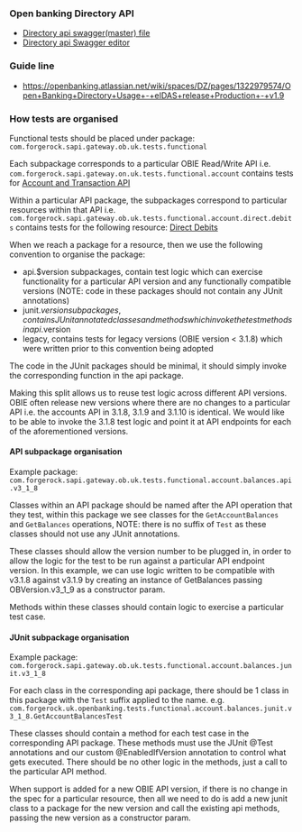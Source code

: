 ### Open banking Directory API
- [Directory api swagger(master) file](https://raw.githubusercontent.com/OpenBankingUK/directory-api-specs/master/directory-api-swagger.yaml)
- [Directory api Swagger editor](https://editor.swagger.io/?url=https://raw.githubusercontent.com/OpenBankingUK/directory-api-specs/master/directory-api-swagger.yaml)
### Guide line
- https://openbanking.atlassian.net/wiki/spaces/DZ/pages/1322979574/Open+Banking+Directory+Usage+-+eIDAS+release+Production+-+v1.9

### How tests are organised
Functional tests should be placed under package: `com.forgerock.sapi.gateway.ob.uk.tests.functional`

Each subpackage corresponds to a particular OBIE Read/Write API i.e. `com.forgerock.sapi.gateway.on.uk.tests.functional.account` contains tests for [Account and Transaction API](https://openbankinguk.github.io/read-write-api-site3/v3.1.10/profiles/account-and-transaction-api-profile.html)

Within a particular API package, the subpackages correspond to particular resources within that API i.e. `com.forgerock.sapi.gateway.ob.uk.tests.functional.account.direct.debits` contains tests for the following resource: [Direct Debits](https://openbankinguk.github.io/read-write-api-site3/v3.1.10/resources-and-data-models/aisp/direct-debits.html)

When we reach a package for a resource, then we use the following convention to organise the package:
- api.$version subpackages, contain test logic which can exercise functionality for a particular API version and any functionally compatible versions (NOTE: code in these packages should not contain any JUnit annotations)
- junit.$version subpackages, contains JUnit annotated classes and methods which invoke the test methods in api.$version  
- legacy, contains tests for legacy versions (OBIE version < 3.1.8) which were written prior to this convention being adopted

The code in the JUnit packages should be minimal, it should simply invoke the corresponding function in the api package. 

Making this split allows us to reuse test logic across different API versions. OBIE often release new versions where there
are no changes to a particular API i.e. the accounts API in 3.1.8, 3.1.9 and 3.1.10 is identical. We would like to be able
to invoke the 3.1.8 test logic and point it at API endpoints for each of the aforementioned versions.

#### API subpackage organisation
Example package: `com.forgerock.sapi.gateway.ob.uk.tests.functional.account.balances.api.v3_1_8`

Classes within an API package should be named after the API operation that they test, within this package we see classes for the `GetAccountBalances` and `GetBalances` operations, NOTE: there is no suffix of `Test` as these classes should not use any JUnit annotations.

These classes should allow the version number to be plugged in, in order to allow the logic for the test to be run against a particular API endpoint version. 
In this example, we can use logic written to be compatible with v3.1.8 against v3.1.9 by creating an instance of GetBalances passing OBVersion.v3_1_9 as a constructor param.

Methods within these classes should contain logic to exercise a particular test case.

#### JUnit subpackage organisation
Example package: `com.forgerock.sapi.gateway.ob.uk.tests.functional.account.balances.junit.v3_1_8`

For each class in the corresponding api package, there should be 1 class in this package with the `Test` suffix applied to the name. e.g. `com.forgerock.uk.openbanking.tests.functional.account.balances.junit.v3_1_8.GetAccountBalancesTest`

These classes should contain a method for each test case in the corresponding API package. These methods must use the JUnit @Test annotations and our custom @EnabledIfVersion annotation to control what gets executed. There should be no other logic in the methods, just a call to the particular API method.

When support is added for a new OBIE API version, if there is no change in the spec for a particular resource, then all we need to do is add a new junit class to a package for the new version and call the existing api methods, passing the new version as a constructor param.


